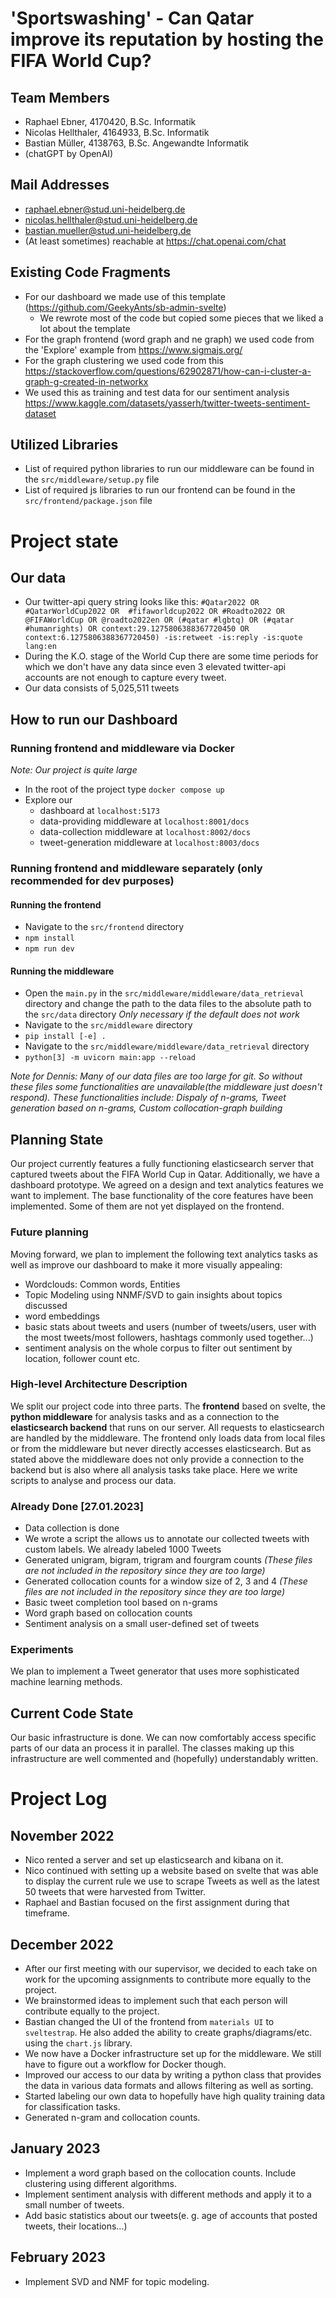 # 'Sportswashing' - Can Qatar improve its reputation by hosting the FIFA World Cup?

## Team Members

- Raphael Ebner, 4170420, B.Sc. Informatik
- Nicolas Hellthaler, 4164933, B.Sc. Informatik
- Bastian Müller, 4138763, B.Sc. Angewandte Informatik
- (chatGPT by OpenAI)

## Mail Addresses

- raphael.ebner@stud.uni-heidelberg.de
- nicolas.hellthaler@stud.uni-heidelberg.de
- bastian.mueller@stud.uni-heidelberg.de
- (At least sometimes) reachable at https://chat.openai.com/chat

## Existing Code Fragments

- For our dashboard we made use of this template (https://github.com/GeekyAnts/sb-admin-svelte)
  - We rewrote most of the code but copied some pieces that we liked a lot about the template
- For the graph frontend (word graph and ne graph) we used code from the 'Explore' example from https://www.sigmajs.org/
- For the graph clustering we used code from this https://stackoverflow.com/questions/62902871/how-can-i-cluster-a-graph-g-created-in-networkx
- We used this as training and test data for our sentiment analysis https://www.kaggle.com/datasets/yasserh/twitter-tweets-sentiment-dataset

## Utilized Libraries

- List of required python libraries to run our middleware can be found in the `src/middleware/setup.py` file
- List of required js libraries to run our frontend can be found in the `src/frontend/package.json` file

# Project state

## Our data
- Our twitter-api query string looks like this: `#Qatar2022 OR #QatarWorldCup2022 OR  #fifaworldcup2022 OR #Roadto2022 OR @FIFAWorldCup OR @roadto2022en OR (#qatar #lgbtq) OR (#qatar #humanrights) OR context:29.1275806388367720450 OR context:6.1275806388367720450) -is:retweet -is:reply -is:quote lang:en`
- During the K.O. stage of the World Cup there are some time periods for which we don't have any data since even 3 elevated twitter-api accounts are not enough to capture every tweet.
- Our data consists of 5,025,511 tweets

## How to run our Dashboard
### Running frontend and middleware via Docker
*Note: Our project is quite large*
- In the root of the project type `docker compose up`
- Explore our
  - dashboard at `localhost:5173`
  - data-providing middleware at `localhost:8001/docs`
  - data-collection middleware at `localhost:8002/docs`
  - tweet-generation middleware at `localhost:8003/docs`

### Running frontend and middleware separately (only recommended for dev purposes)
#### Running the frontend
- Navigate to the `src/frontend` directory
- `npm install`
- `npm run dev`
#### Running the middleware
- Open the `main.py` in the `src/middleware/middleware/data_retrieval` directory and change the path to the data files to the absolute path to the `src/data` directory
*Only necessary if the default does not work*
- Navigate to the `src/middleware` directory
- `pip install [-e] .`
- Navigate to the `src/middleware/middleware/data_retrieval` directory
- `python[3] -m uvicorn main:app --reload`

*Note for Dennis: Many of our data files are too large for git. So without these files some functionalities are unavailable(the middleware just doesn't respond). These functionalities include: Dispaly of n-grams, Tweet generation based on n-grams, Custom collocation-graph building*

## Planning State
Our project currently features a fully functioning elasticsearch server that captured tweets about the FIFA World Cup in Qatar.
Additionally, we have a dashboard prototype. We agreed on a design and text analytics features we want to implement. The base functionality of the core features have been implemented. Some of them are not yet displayed on the frontend.

### Future planning
Moving forward, we plan to implement the following text analytics tasks as well as improve our dashboard to make it more visually appealing:
- Wordclouds: Common words, Entities
- Topic Modeling using NNMF/SVD to gain insights about topics discussed
- word embeddings
- basic stats about tweets and users (number of tweets/users, user with the most tweets/most followers, hashtags commonly used together...)
- sentiment analysis on the whole corpus to filter out sentiment by location, follower count etc.

### High-level Architecture Description
We split our project code into three parts. The **frontend** based on svelte, the **python middleware** for analysis tasks and as a connection to the **elasticsearch backend** that runs on our server.
All requests to elasticsearch are handled by the middleware. The frontend only loads data from local files or from the middleware but never directly accesses elasticsearch. But as stated above the middleware does not only provide a connection to the backend but is also where all analysis tasks take place. Here we write scripts to analyse and process our data.

### Already Done [27.01.2023]
- Data collection is done
- We wrote a script the allows us to annotate our collected tweets with custom labels. We already labeled 1000 Tweets
- Generated unigram, bigram, trigram and fourgram counts *(These files are not included in the repository since they are too large)*
- Generated collocation counts for a window size of 2, 3 and 4 *(These files are not included in the repository since they are too large)*
- Basic tweet completion tool based on n-grams
- Word graph based on collocation counts
- Sentiment analysis on a small user-defined set of tweets

### Experiments
We plan to implement a Tweet generator that uses more sophisticated machine learning methods.

## Current Code State
Our basic infrastructure is done. We can now comfortably access specific parts of our data an process it in parallel. The classes making up this infrastructure are well commented and (hopefully) understandably written. 

# Project Log
## November 2022
- Nico rented a server and set up elasticsearch and kibana on it.
- Nico continued with setting up a website based on svelte that was able to display the current rule we use to scrape Tweets as well as the latest 50 tweets that were harvested from Twitter.
- Raphael and Bastian focused on the first assignment during that timeframe.

## December 2022
- After our first meeting with our supervisor, we decided to each take on work for the upcoming assignments to contribute more equally to the project.
- We brainstormed ideas to implement such that each person will contribute equally to the project.
- Bastian changed the UI of the frontend from `materials UI` to `sveltestrap`. He also added the ability to create graphs/diagrams/etc. using the `chart.js` library.
- We now have a Docker infrastructure set up for the middleware. We still have to figure out a workflow for Docker though.
- Improved our access to our data by writing a python class that provides the data in various data formats and allows filtering as well as sorting.
- Started labeling our own data to hopefully have high quality training data for classification tasks.
- Generated n-gram and collocation counts.

## January 2023
- Implement a word graph based on the collocation counts. Include clustering using different algorithms.
- Implement sentiment analysis with different methods and apply it to a small number of tweets.
- Add basic statistics about our tweets(e. g. age of accounts that posted tweets, their locations...)

## February 2023
- Implement SVD and NMF for topic modeling.
